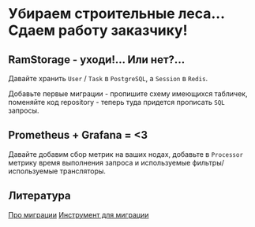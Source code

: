# Убираем строительные леса... Сдаем работу заказчику!

## RamStorage - уходи!... Или нет?...

Давайте хранить `User` / `Task` в `PostgreSQL`, а `Session` в `Redis`.  

Добавьте первые миграции - пропишите схему имеющихся табличек, поменяйте код repository - теперь туда придется прописать `SQL` запросы.

## Prometheus + Grafana = <3

Давайте добавим сбор метрик на ваших нодах, добавьте в `Processor` метрику время выполнения запроса и используемые фильтры/используемые трансляторы.    

## Литература 

[Про миграции](https://habr.com/ru/articles/540500/)
[Инструмент для миграции](https://github.com/rubenv/sql-migrate)
